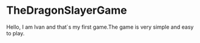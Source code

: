 # TheDragonSlayerGame

Hello, I am Ivan and that`s my first  game.The game is very simple and easy to play.
